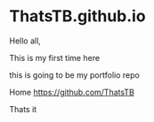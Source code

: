 # ThatsTB.github.io

Hello all,

This is my first time here

this is going to be my portfolio repo

Home <https://github.com/ThatsTB>

Thats it
